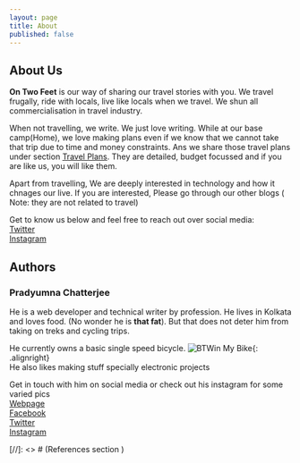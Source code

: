 ```yaml
---
layout: page
title: About
published: false
---
```

## About Us
**On Two Feet** is our way of sharing our travel stories with you. We travel frugally, ride with locals, live like locals when we travel. We shun all commercialisation in travel industry.

When not travelling, we write. We just love writing. While at our base camp(Home), we love making plans even if we know that we cannot take that trip due to time and money constraints. Ans we share those travel plans under section [Travel Plans][post-travelplansection-url]. They are detailed, budget focussed and if you are like us, you will like them.  

Apart from travelling, We are deeply interested in technology and how it chnages our live. If you are interested, Please go through our other blogs ( Note: they are not related to travel)

Get to know us below and  feel free to reach out over social media:  
[Twitter][2f-twitter-url]  
[Instagram][2f-instagram-url]  

## Authors  
### Pradyumna Chatterjee
He is a web developer and technical writer by profession. He lives in Kolkata and loves food. (No wonder he is **that fat**). But that does not deter him from taking on treks and cycling trips.  

He currently owns a basic single speed bicycle. 
![BTWin My Bike][mybikeimage]{: .alignright}  
He also likes making stuff specially electronic projects  

Get in touch with him on social media or check out his instagram for some varied pics  
[Webpage][prad-website-url]  
[Facebook][prad-facebook-url]  
[Twitter][prad-website-url]  
[Instagram][prad-instagram-url]  

[//]: <> # (References section  )  

[mybikeimage]: https://n1.sdlcdn.com/imgs/b/t/2/BTWIN-My-Bike-SDL997652901-1-0d4b7.jpg "Mysingle speed bicycle" 
[2f-twitter-url]: https://twitter.com/on2feet "Blog Twitter Handle"  
[2f-instagram-url]: https://www.instagram.com/2and2feet/ "Blog Instagram Handle"  
[prad-website-url]: https://pradyumnac.github.io "Pradyumna's webprofile page"  
[prad-facebook-url]: https://pradyumnac.github.io "Pradyumna's facebook page"  
[prad-twitter-url]: https://pradyumnac.github.io "Pradyumna's twitter page"  
[prad-instagram-url]: https://pradyumnac.github.io "Pradyumna's instagram page"  
  
[post-travelplansection-url]: /travel-plans "Posts on budgetfriendly travel plans"

